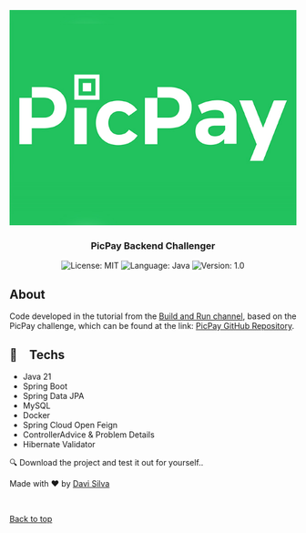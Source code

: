 <p align="center" width="100%">
    <img src="./screenshots/picpay-logo.jpg" alt="Picpay logo" />
</p>

<h3 align="center">
  PicPay Backend Challenger
</h3>

<p align="center">
  <img alt="License: MIT" src="https://img.shields.io/badge/license-MIT-%2304D361">
  <img alt="Language: Java" src="https://img.shields.io/badge/language-java-green">
  <img alt="Version: 1.0" src="https://img.shields.io/badge/version-1.0-yellowgreen">
</p>

## About

Code developed in the tutorial from the [Build and Run channel](https://youtu.be/dttXo48oXt4?si=Nka6xYeV5kqazBNC), based on the PicPay challenge, which can be found at the link: [PicPay GitHub Repository](https://github.com/PicPay/picpay-desafio-backend).

## :rocket: Techs

- Java 21
- Spring Boot
- Spring Data JPA
- MySQL
- Docker
- Spring Cloud Open Feign
- ControllerAdvice & Problem Details
- Hibernate Validator

:mag: Download the project and test it out for yourself..

Made with :heart: by <a href="https://github.com/davi1985" target="_blank">Davi Silva</a>

&#xa0;

<a href="#top">Back to top</a>
